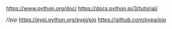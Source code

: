 
https://www.python.org/doc/
https://docs.python.jp/3/tutorial/

//pip
https://pypi.python.org/pypi/pip
https://github.com/pypa/pip








